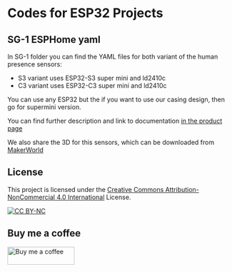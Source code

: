 # Codes for ESP32 Projects

## SG-1 ESPHome yaml

In SG-1 folder you can find the YAML files for both variant of the human presence sensors:
- S3 variant uses ESP32-S3 super mini and ld2410c
- C3 variant uses ESP32-C3 super mini and ld2410c

You can use any ESP32 but the if you want to use our casing design, then go for supermini version.

You can find further description and link to documentation [in the product page](https://senhus.dk/product/sigurd-sg-1-human-presence-sensor/)

We also share the 3D for this sensors, which can be downloaded from [MakerWorld](https://makerworld.com/en/models/628408#profileId-553067)

## License
This project is licensed under the [Creative Commons Attribution-NonCommercial 4.0 International](https://creativecommons.org/licenses/by-nc/4.0/) License.

[![CC BY-NC](https://licensebuttons.net/l/by-nc/4.0/88x31.png)](https://creativecommons.org/licenses/by-nc/4.0/)

## Buy me a coffee
<a href="https://www.buymeacoffee.com/senhus" target="_blank">
    <img src="https://cdn.buymeacoffee.com/buttons/v2/default-yellow.png" alt="Buy me a coffee" style="height: 40px; width: 150px;">
</a>
